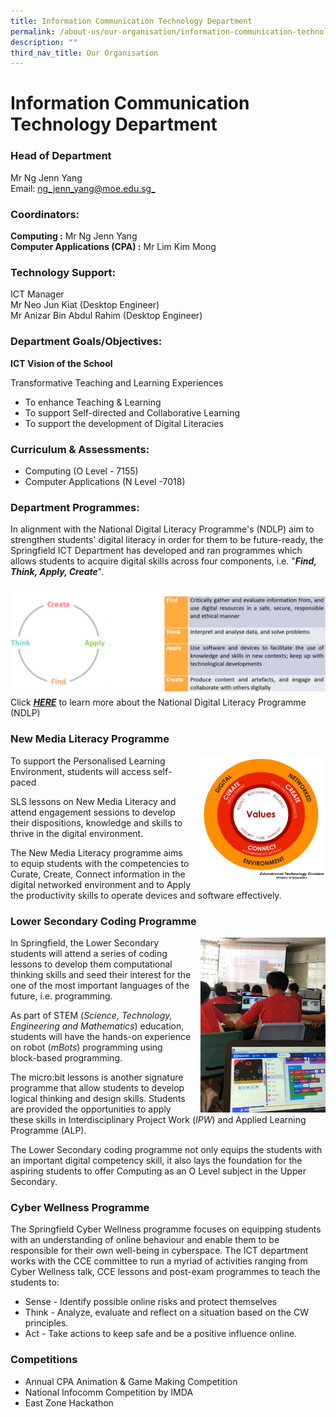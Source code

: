 ```yaml
---
title: Information Communication Technology Department
permalink: /about-us/our-organisation/information-communication-technology-department/
description: ""
third_nav_title: Our Organisation
---
```

# **Information Communication Technology Department**

### Head of Department

Mr Ng Jenn Yang     
Email: [ng_jenn_yang@moe.edu.sg_](mailto:ng_jenn_yang@moe.edu.sg)


### Coordinators:  

**Computing :** Mr Ng Jenn Yang    
**Computer Applications (CPA) :** Mr Lim Kim Mong


### Technology Support:

ICT Manager        
Mr Neo Jun Kiat (Desktop Engineer)            
Mr Anizar Bin Abdul Rahim (Desktop Engineer)

  

### Department Goals/Objectives:

**ICT Vision of the School**

Transformative Teaching and Learning Experiences

- To enhance Teaching & Learning
- To support Self-directed and Collaborative Learning
- To support the development of Digital Literacies

### Curriculum & Assessments:

*   Computing (O Level - 7155)  
*   Computer Applications (N Level -7018)

### Department Programmes:

In alignment with the National Digital Literacy Programme's (NDLP) aim to strengthen students' digital literacy in order for them to be future-ready, the Springfield ICT Department has developed and ran programmes which allows students to acquire digital skills across four components, i.e. "**_Find, Think, Apply, Create_**".

![](/images/ICT.jpg)
Click [**_HERE_**](https://moe-springfieldsec-staging.netlify.app/programmes/ndlp) to learn more about the National Digital Literacy Programme (NDLP)

### New Media Literacy Programme

<img src="/images/ict4.png" style="width:200px;height:200px;margin-left:15px;" align = "right">

To support the Personalised Learning Environment, students will access self-paced 

SLS lessons on New Media Literacy and attend engagement sessions to develop their dispositions, knowledge and skills to thrive in the digital environment.

The New Media Literacy programme aims to equip students with the competencies to Curate, Create, Connect information in the digital networked environment and to Apply the productivity skills to operate devices and software effectively.

### Lower Secondary Coding Programme

<img src="/images/ict5.png" style="width:200px;height:280px;margin-left:15px;" align = "right">

In Springfield, the Lower Secondary students will attend a series of coding lessons to develop them computational thinking skills and seed their interest for the one of the most important languages of the future, i.e. programming.

As part of STEM (_Science, Technology, Engineering and Mathematics_) education, students will have the hands-on experience on robot (_mBots_) programming using block-based programming.

The micro:bit lessons is another signature programme that allow students to develop logical thinking and design skills. Students are provided the opportunities to apply these skills in Interdisciplinary Project Work (_IPW_) and Applied Learning Programme (ALP).

The Lower Secondary coding programme not only equips the students with an important digital competency skill, it also lays the foundation for the aspiring students to offer Computing as an O Level subject in the Upper Secondary.


### Cyber Wellness Programme

The Springfield Cyber Wellness programme focuses on equipping students with an understanding of online behaviour and enable them to be responsible for their own well-being in cyberspace. The ICT department works with the CCE committee to run a myriad of activities ranging from Cyber Wellness talk, CCE lessons and post-exam programmes to teach the students to:  
  

*   Sense - Identify possible online risks and protect themselves
*   Think - Analyze, evaluate and reflect on a situation based on the CW principles.
*   Act - Take actions to keep safe and be a positive influence online.

### Competitions

*   Annual CPA Animation & Game Making Competition
*   National Infocomm Competition by IMDA
*   East Zone Hackathon